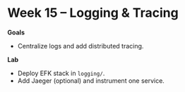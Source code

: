 # Week 15 – Logging & Tracing


**Goals**
- Centralize logs and add distributed tracing.

**Lab**
- Deploy EFK stack in `logging/`.
- Add Jaeger (optional) and instrument one service.
